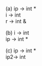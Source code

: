 (a) ip -> int *  
    i  -> int  
    r  -> int &  

(b) i  -> int  
    ip -> int *  

(c) ip -> int *  
    ip2-> int  

